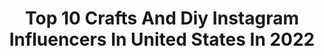 ---
title: Top 10 Crafts And Diy Instagram Influencers In United States In 2022
description: >-
  Find top crafts and diy Instagram influencers in United States in 2022. Most popular hashtags: #diy #crafts #tutorial #videotutorial.
platform: Instagram
hits: 29
text_top: Analyze the best Instagram accounts on inBeat.
text_bottom: inBeat holds 29 Instagram influencers like this in United States for you to pitch.
profiles:
  - username: "myfourwonders"
    fullname: >-
      deb
    bio: >-
      mama to 4 little ladies mila, alexis, ruby & kylie #milalexieruby ⋒ sharing a little bit of holidays + crafts + diy ☼ southern ca
    location: "United States"
    followers: 28148
    engagement: 308
    commentsToLikes: 0.129649
    id: ck0w5ra4h51pf0i19z872yayp
    verified: false
    hashtags: "#cottononkidscrew, #gifted, #girlmama, #targetrun"
  - username: "epicfamilyquests"
    fullname: >-
      Epic Family Quests
    bio: >-
      Vanessa🧜‍♀️ & Jack🧜‍♂️ exploring WDW/Universal Character meet & greets, cosplay & craft DIYs Account run by Mom, Candace🌸 日本語を勉強しています🌸 Our blog ⏬
    location: "United States"
    followers: 10781
    engagement: 386
    commentsToLikes: 0.273312
    id: ck0tugr4d735m0i1926pcwxcd
    verified: false
    hashtags: "#charactermeetandgreet, #disneyprincess, #cosplaykids, #cosplaylove"
  - username: "toycaboodle"
    fullname: >-
      Toy Caboodle
    bio: >-
      Official Toy Caboodle Toy Unboxings, MLP, LOL Surprise, Disney, Barbie, Dolls, Crafts, DIYs, Books, and toy news! toycaboodle@gmail.com -STAY SWEET
    location: "United States"
    followers: 70477
    engagement: 133
    commentsToLikes: 0.037110
    id: ck0w3j1p2to0i0i19bdujq2cf
    verified: false
    hashtags: "#dolls, #lolsurprisemoviemaker, #toycaboodle, #toys"
  - username: "klyndiys"
    fullname: >-
      KLYN DIYS ✨
    bio: >-
      👉 Turn on post notifications..!! 🔵 Daily diy, ideas, life hacks, foods and more. ------------------- Hottest Game in the App store right now 👇
    location: "United States"
    followers: 267247
    engagement: 1123
    commentsToLikes: 0.003370
    id: ck15rq683953b0i19cxm4f850
    verified: false
    hashtags: "#tutorials, #diyfashion, #diymakeup, #doityourself"
  - username: "sdealay_sam"
    fullname: >-
      DIY workshop
    bio: >-
      🛠Factory of ideas / Фабрика идей! Life Style @domash.master 👇Youtube channel👇
    location: "United States"
    followers: 249657
    engagement: 193
    commentsToLikes: 0.007700
    id: ck5zum04f2m7e0i147agg971s
    verified: false
    hashtags: ""
  - username: "minibricks.co"
    fullname: >-
      Roman Khramov
    bio: >-
      👇 👇 👇 👇 👇 ⠀ 🅼 🆈⠀🆂 🆃 🅾 🆁 🅴
    location: "United States"
    followers: 176567
    engagement: 226
    commentsToLikes: 0.004797
    id: ck15s1qolasrl0i19bmun02yk
    verified: false
    hashtags: "#epoxyart, #resin, #craft, #diy"
  - username: "creativemorph"
    fullname: >-
      Creative Morph
    bio: >-
      Cool stuff we think you'll love. ------------------------- Hottest game in the App Store right now 👇
    location: "United States"
    followers: 500065
    engagement: 308
    commentsToLikes: 0.004125
    id: ck8tc0xi5xw190j78xo28cjd0
    verified: false
    hashtags: ""
  - username: "tutorialdegirl"
    fullname: >-
      TUTORIALS DIY 💞
    bio: >-
      Awesome tutorials anytime of your day ☀️ Dm for all credits/ removal 💌 - Download apps 👇🏼(ad)
    location: "United States"
    followers: 2558247
    engagement: 104
    commentsToLikes: 0.006345
    id: ck0w6znfmb0z20i19rvqcngrk
    verified: false
    hashtags: "#kitchen, #tutoriais, #moda, #lifehacks"
  - username: "usefuldiyss"
    fullname: >-
      DIYs, Crafts & Food
    bio: >-
      👉 Turn on post notifications...!! ✏ Daily diy, crafts, lifehacks, food and more. ----------------------- Hottest game in the App Store right now 👇
    location: "United States"
    followers: 742609
    engagement: 407
    commentsToLikes: 0.003397
    id: ckap8ivb2oiaj0i78i0i0l56j
    verified: false
    hashtags: ""
  - username: "itscraftstime"
    fullname: >-
      DAILY CRAFTS & DIY 💡
    bio: >-
      ✂️Crafts • DIY • Life hacks 👇🏼 The KontactKey Keychain
    location: "United States"
    followers: 56392
    engagement: 527
    commentsToLikes: 0.008989
    id: ck9has571dvji0j78lbxadret
    verified: false
    hashtags: "#drinkstagram, #trick, #diygift, #diyslime"
---